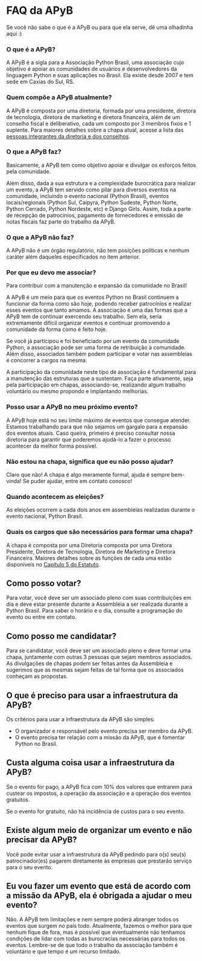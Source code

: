 # FAQ da APyB

Se você não sabe o que é a APyB ou para que ela serve, dê uma olhadinha aqui :)

### O que é a APyB?

A APyB é a sigla para a Associação Python Brasil, uma associação cujo objetivo é apoiar as comunidades de usuários e desenvolvedores da linguagem Python e suas aplicações no Brasil.
Ela existe desde 2007 e tem sede em Caxias do Sul, RS.

### Quem compõe a APyB atualmente?

A APyB é composta por uma diretoria, formada por uma presidente, diretora de tecnologia, diretora de marketing e diretora financeira, além de um conselho fiscal e deliberativo, cada um composto por 3 membros fixos e 1 suplente. Para maiores detalhes sobre a chapa atual, acesse a lista das [pessoas integrantes da diretoria e dos conselhos](../a-associacao/integrantes-da-associacao.md).

### O que a APyB faz?

Basicamente, a APyB tem como objetivo apoiar e divulgar os esforços feitos pela comunidade.

Além disso, dada a sua estrutura e a complexidade burocrática para realizar um evento, a APyB tem servido como pilar para diversos eventos na comunidade, incluindo o evento nacional (Python Brasil), eventos locais/regionais (Python Sul, Caipyra, Python Sudeste, Python Norte, Python Cerrado, Python Nordeste, etc) e Django Girls. Assim, toda a parte de recepção de patrocínios, pagamento de fornecedores e emissão de notas fiscais faz parte do trabalho da APyB.

### O que a APyB não faz?

A APyB não é um órgão regulatório, não tem posições políticas e nenhum caráter além daqueles especificados no item anterior.

### Por que eu devo me associar?

Para contribuir com a manutenção e expansão da comunidade no Brasil!

A APyB é um meio para que os eventos Python no Brasil continuem a funcionar da forma como são hoje, podendo receber patrocínios e realizar esses eventos que tanto amamos. A associação é uma das formas que a APyB tem de continuar exercendo seu trabalho. Sem ela, seria extremamente difícil organizar eventos e continuar promovendo a comunidade da forma como é feito hoje.

Se você já participou e foi beneficiado por um evento da comunidade Python, a associação pode ser uma forma de retribuição à comunidade. Além disso, associados também podem participar e votar nas assembleias e concorrer a cargos na mesma.

A participação da comunidade neste tipo de associação é fundamental para a manutenção das estruturas que a sustentam. Faça parte ativamente, seja pela participação em chapas, associando-se, realizando algum trabalho voluntário ou mesmo propondo e implantando melhorias.

### Posso usar a APyB no meu próximo evento?

A APyB hoje está no seu limite máximo de eventos que consegue atender. Estamos trabalhando para que não sejamos um gargalo para a expansão dos eventos atuais. Caso queira, primeiro é preciso consultar nossa diretoria para garantir que poderemos ajudá-lo a fazer o processo acontecer da melhor forma possível.

### Não estou na chapa, significa que eu não posso ajudar?

Claro que não! A chapa é algo meramente formal, ajuda é sempre bem-vinda! Se puder ajudar, entre em contato conosco!

### Quando acontecem as eleições?

As eleições ocorrem a cada dois anos em assembleias realizadas durante o evento nacional, Python Brasil.

### Quais os cargos que são necessários para formar uma chapa?

A chapa é composta por uma Diretoria composta por uma Diretora Presidente, Diretora de Tecnologia, Diretora de Marketing e Diretora Financeira. Maiores detalhes sobre as funções de cada uma estão disponíveis no [Capítulo 5 do Estatuto](https://github.com/apyb/estatuto?tab=readme-ov-file#cap%C3%ADtulo-v---da-diretoria).

## Como posso votar?

Para votar, você deve ser um associado pleno com suas contribuições em dia e deve estar presente durante a Assembleia a ser realizada durante a Python Brasil. Para saber o horário e o dia, consulte a programação do evento ou entre em contato.

## Como posso me candidatar?

Para se candidatar, você deve ser um associado pleno e deve formar uma chapa, juntamente com outras 3 pessoas que sejam membros associados. As divulgações de chapas podem ser feitas antes da Assembleia e sugerimos que as mesmas sejam feitas de tal forma que os associados conheçam as propostas.

## O que é preciso para usar a infraestrutura da APyB?

Os critérios para usar a infraestrutura da APyB são simples:

- O organizador e responsável pelo evento precisa ser membro da APyB.
- O evento precisa ter relação com a missão da APyB, que é fomentar Python no Brasil.

## Custa alguma coisa usar a infraestrutura da APyB?

Se o evento for pago, a APyB fica com 10% dos valores que entrarem para custear os impostos, a operação da associação e a operação dos eventos gratuitos.

Se o evento for gratuito, não há incidência de custos para o seu evento.

## Existe algum meio de organizar um evento e não precisar da APyB?

Você pode evitar usar a infraestrutura da APyB pedindo para o(s) seu(s) patrocinador(es) pagarem diretamente às empresas que prestarão serviço para o seu evento.

## Eu vou fazer um evento que está de acordo com a missão da APyB, ela é obrigada a ajudar o meu evento?

Não. A APyB tem limitações e nem sempre poderá abranger todos os eventos que surgem no país todo. Atualmente, fazemos o melhor para que nenhum fique de fora, mas é possível que eventualmente não tenhamos condições de lidar com todas as burocracias necessárias para todos os eventos. Lembre-se de que todo o trabalho da associação também é voluntário e que tempo é um recurso limitado.
